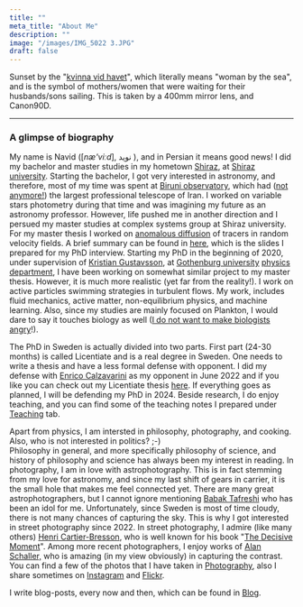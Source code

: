 ```yaml
---
title: ""
meta_title: "About Me"
description: ""
image: "/images/IMG_5022 3.JPG"
draft: false
---
```

Sunset by the "[kvinna vid havet](https://goteborgkonst.se/artwork/kvinna-vid-havet-sjomanshustrun)", which
literally means "woman by the sea", and is the symbol of mothers/women that were waiting for their husbands/sons 
sailing. This is taken by a 400mm mirror lens, and Canon90D.
<hr>

### A glimpse of biography

My name is Navid ([*næ'viːd*], نوید ), and in Persian it means good news! I did my bachelor and master studies in my 
hometown [Shiraz](https://en.wikipedia.org/wiki/Shiraz), at [Shiraz university](https://shirazu.ac.ir/en/home). 
Starting the bachelor, I got very interested in astronomy, and
therefore, most of my time was spent at [Biruni observatory](https://obs.shirazu.ac.ir/), which had 
([not anymore!](https://www.science.org/content/article/door-open-iranian-astronomers-seek-collaborations-their-new-world-class-telescope)) 
the largest professional telescope of Iran. I worked on variable stars photometry during that time and 
was imagining my future as an astronomy professor. However, life pushed me in another direction and I 
persued my master studies at complex systems group at Shiraz university. 
For my master thesis I worked on
[anomalous diffusion](https://en.wikipedia.org/wiki/Anomalous_diffusion) of tracers in random velocity fields.
A brief summary can be found in [here](../pdfs/phd_interview_presentation.pdf), which is the slides I prepared for my PhD interview.
Starting my PhD in the beginning of 2020, under supervision of 
[Kristian Gustavsson](https://scholar.google.com/citations?user=w4AWzOoAAAAJ&hl=sv),
at [Gothenburg university](https://www.gu.se/en) 
[physics department](https://www.gu.se/en/physics),
I have been working on somewhat similar project to my master thesis. However, it is much more realistic (yet far from the reality!). 
I work on active particles swimming strategies in turbulent flows. My work, includes fluid mechanics, active matter, 
non-equilibrium physics, and machine learning. Also, since my studies are mainly focused on Plankton, 
I would dare to say it touches biology as well ([I do not want to make biologists angry](https://elifesciences.org/articles/40018)!).

The PhD in Sweden is actually divided into two parts. First part (24-30 months) is called Licentiate and is a real degree in 
Sweden. One needs to write a thesis and have a less formal defense with opponent. I did my defense with 
[Enrico Calzavarini](http://www.ecalzavarini.info/) as my opponent in June 2022 and if you like 
you can check out my Licentiate thesis [here](https://gupea.ub.gu.se/handle/2077/71497). If everything goes as planned, 
I will be defending my PhD in 2024.
Beside research, I do enjoy teaching, and you can find some of the teaching notes I prepared under [Teaching](../teaching) tab.

Apart from physics, I am intersted in philosophy, photography, and cooking. Also, who is not interested in politics? ;-)<br>
Philosophy in general, and more specifically philosophy of science, and history of philosophy and science has always been 
my interest in reading. In photography, I am in love with astrophotography. This is in fact stemming from my love for astronomy,
and since my last shift of gears in carrier, it is the small hole that makes me feel connected yet. There are many great 
astrophotographers, but I cannot ignore mentioning [Babak Tafreshi](https://babaktafreshi.com/) who has been an idol for me.
Unfortunately, since Sweden is most of time cloudy, there is not many chances of capturing the sky. This is why I got interested in
street photography since 2022. In street photography, I admire (like many others)
[Henri Cartier-Bresson](https://en.wikipedia.org/wiki/Henri_Cartier-Bresson), who is well known for his book
"[The Decisive Moment](https://www.goodreads.com/en/book/show/6048685)". Among more recent photographers,
I enjoy works of [Alan Schaller,](http://alanschaller.com/) who is amazing (in my view obviously) in capturing the contrast.
You can find a few of the photos that I have taken in [Photography](../photography), also I share sometimes on 
[Instagram](https://www.instagram.com/navmou) and [Flickr](https://www.flickr.com/people/189947020@N08/). 

I write blog-posts, every now and then, which can be found in [Blog](../blog).
